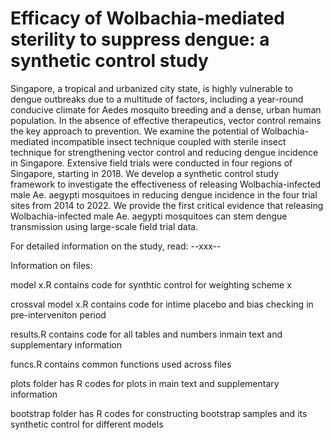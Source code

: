# **Efficacy of Wolbachia-mediated sterility to suppress dengue: a synthetic control study** 

Singapore, a tropical and urbanized city state, is highly vulnerable to dengue outbreaks due to a multitude of factors, including a year-round conducive climate for Aedes mosquito breeding and a dense, urban human population. In the absence of effective therapeutics, vector control remains the key approach to prevention. We examine the potential of Wolbachia-mediated incompatible insect technique coupled with sterile insect technique for strengthening vector control and reducing dengue incidence in Singapore. Extensive field trials were conducted in four regions of Singapore, starting in 2018. We develop a synthetic control study framework to investigate the effectiveness of releasing Wolbachia-infected male Ae. aegypti mosquitoes in reducing dengue incidence in the four trial sites from 2014 to 2022. We provide the first critical evidence that releasing Wolbachia-infected male Ae. aegypti mosquitoes can stem dengue transmission using large-scale field trial data.

For detailed information on the study, read: --xxx--

Information on files:

model x.R contains code for synthtic control for weighting scheme x

crossval model x.R contains code for intime placebo and bias checking in pre-interveniton period

results.R contains code for all tables and numbers inmain text and supplementary information

funcs.R contains common functions used across files

plots folder has R codes for plots in main text and supplementary information

bootstrap folder has R codes for constructing bootstrap samples and its synthetic control for different models

